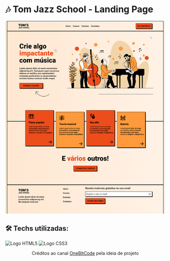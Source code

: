 # 🎶 Tom Jazz School - Landing Page
![Imagem landing page musical](./src/public/print-desktop.png)

## 🛠️ Techs utilizadas:
![Logo HTML5](https://img.shields.io/badge/HTML5-E34F26?style=for-the-badge&logo=html5&logoColor=white)
![Logo CSS3](https://img.shields.io/badge/CSS3-1572B6?style=for-the-badge&logo=css3&logoColor=white)

<p align="center"> Créditos ao canal <a href="https://www.youtube.com/@OneBitCode">OneBitCode</a> pela ideia de projeto </p>
